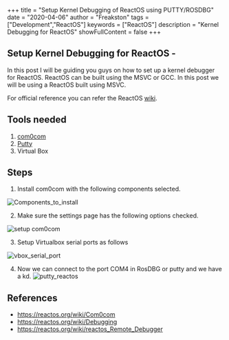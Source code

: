 +++
title = "Setup Kernel Debugging of ReactOS using PUTTY/ROSDBG"
date = "2020-04-06"
author = "Freakston"
tags = ["Development","ReactOS"]
keywords = ["ReactOS"]
description = "Kernel Debugging for ReactOS"
showFullContent = false
+++

## Setup Kernel Debugging for ReactOS -

In this post I will be guiding you guys on how to set up a kernel debugger for ReactOS. ReactOS can be built using the MSVC or GCC. In this post we will be using a ReactOS built using MSVC.

For official reference you can refer the ReactOS [wiki](https://reactos.org/wiki/Welcome_to_the_ReactOS_Development_Wiki).

## Tools needed

1. [com0com](https://code.google.com/archive/p/powersdr-iq/downloads)
2. [Putty](https://www.putty.org/)
3. Virtual Box

## Steps

1. Install com0com with the following components selected.

![Components_to_install](Components_to_install.png)

2. Make sure the settings page has the following options checked.

![setup com0com](setup_com0com_reactos.png)

3. Setup Virtualbox serial ports as follows

![vbox_serial_port](vbox_serial_port.png)

4. Now we can connect to the port COM4 in RosDBG or putty and we have a kd.
![putty_reactos](putty_reactos.png)

## References 
- https://reactos.org/wiki/Com0com  
- https://reactos.org/wiki/Debugging
- https://reactos.org/wiki/reactos_Remote_Debugger
